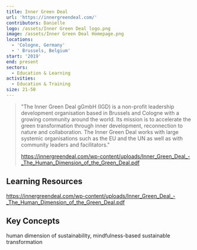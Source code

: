 ```yaml
---
title: Inner Green Deal
url: 'https://innergreendeal.com/'
contributors: Danielle
logo: /assets/Inner Green Deal logo.png
image: /assets/Inner Green Deal Homepage.png
locations:
  - 'Cologne, Germany'
  - ' Brussels, Belgium'
start: '2019'
end: present
sectors:
  - Education & Learning
activities:
  - Education & Training
size: 21-50
---
```

> "The Inner Green Deal gGmbH (IGD) is a non-profit leadership development organisation based in Brussels and Cologne with a growing community around the world. Its mission is to accelerate the green transformation through inner development, reconnection to nature and collaboration. The Inner Green Deal works with large systemic organisations such as the EU and the UN as well as with community leaders and facilitators." 
> 
> https://innergreendeal.com/wp-content/uploads/Inner_Green_Deal_-_The_Human_Dimension_of_the_Green_Deal.pdf

## Learning Resources

https://innergreendeal.com/wp-content/uploads/Inner_Green_Deal_-_The_Human_Dimension_of_the_Green_Deal.pdf

## Key Concepts

human dimension of sustainability, mindfulness-based sustainable transformation
